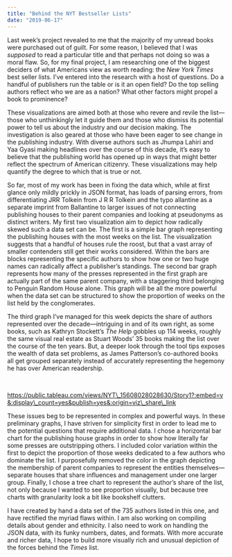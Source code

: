 ```yaml
---
title: "Behind the NYT Bestseller Lists"
date: "2019-06-17"
---
```


Last week’s project revealed to me that the majority of my unread books were purchased out of guilt. For some reason, I believed that I was _supposed_ to read a particular title and that perhaps not doing so was a moral flaw. So, for my final project, I am researching one of the biggest deciders of what Americans view as worth reading: the _New York Times_ best seller lists. I’ve entered into the research with a host of questions. Do a handful of publishers run the table or is it an open field? Do the top selling authors reflect who we are as a nation? What other factors might propel a book to prominence?

These visualizations are aimed both at those who revere and revile the list—those who unthinkingly let it guide them and those who dismiss its potential power to tell us about the industry and our decision making. The investigation is also geared at those who have been eager to see change in the publishing industry. With diverse authors such as Jhumpa Lahiri and Yaa Gyasi making headlines over the course of this decade, it’s easy to believe that the publishing world has opened up in ways that might better reflect the spectrum of American citizenry. These visualizations may help quantify the degree to which that is true or not.

So far, most of my work has been in fixing the data which, while at first glance only mildly prickly in JSON format, has loads of parsing errors, from differentiating JRR Tolkein from J R R Tolkein and the typo allantine as a separate imprint from Ballantine to larger issues of not connecting publishing houses to their parent companies and looking at pseudonyms as distinct writers. My first two visualization aim to depict how radically skewed such a data set can be. The first is a simple bar graph representing the publishing houses with the most weeks on the list. The visualization suggests that a handful of houses rule the roost, but that a vast array of smaller contenders still get their works considered. Within the bars are blocks representing the specific authors to show how one or two huge names can radically affect a publisher’s standings. The second bar graph represents how many of the presses represented in the first graph are actually part of the same parent company, with a staggering third belonging to Penguin Random House alone. This graph will be all the more powerful when the data set can be structured to show the proportion of weeks on the list held by the conglomerates.

The third graph I’ve managed for this week depicts the share of authors represented over the decade—intriguing in and of its own right, as some books, such as Kathryn Stockett’s _The Help_ gobbles up 114 weeks, roughly the same visual real estate as Stuart Woods’ 35 books making the list over the course of the ten years. But, a deeper look through the tool tips exposes the wealth of data set problems, as James Patterson’s co-authored books all get grouped separately instead of accurately representing the hegemony he has over American readership.

 

https://public.tableau.com/views/NYT\_15608028028630/Story1?:embed=y&:display\_count=yes&publish=yes&:origin=viz\_share\_link

These issues beg to be represented in complex and powerful ways. In these preliminary graphs, I have striven for simplicity first in order to lead me to the potential questions that require additional data. I chose a horizontal bar chart for the publishing house graphs in order to show how literally far some presses are outstripping others. I included color variation within the first to depict the proportion of those weeks dedicated to a few authors who dominate the list. I purposefully removed the color in the graph depicting the membership of parent companies to represent the entities themselves—separate houses that share influences and management under one larger group. Finally, I chose a tree chart to represent the author’s share of the list, not only because I wanted to see proportion visually, but because tree charts with granularity look a bit like bookshelf clutters.

I have created by hand a data set of the 735 authors listed in this one, and have rectified the myriad flaws within. I am also working on compiling details about gender and ethnicity. I also need to work on handling the JSON data, with its funky numbers, dates, and formats. With more accurate and richer data, I hope to build more visually rich and unusual depiction of the forces behind the _Times_ list.
